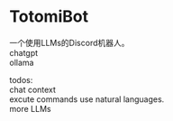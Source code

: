 # TotomiBot
一个使用LLMs的Discord机器人。  
chatgpt  
ollama  
  
todos:  
chat context  
excute commands use natural languages.  
more LLMs